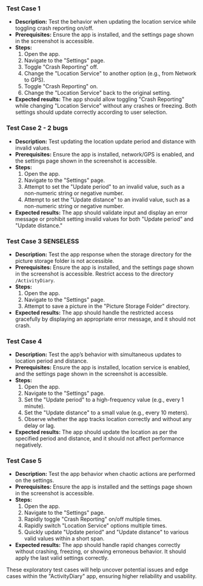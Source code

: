 ### Test Case 1
- **Description:** Test the behavior when updating the location service while toggling crash reporting on/off.
- **Prerequisites:** Ensure the app is installed, and the settings page shown in the screenshot is accessible.
- **Steps:**
  1. Open the app.
  2. Navigate to the "Settings" page.
  3. Toggle "Crash Reporting" off.
  4. Change the "Location Service" to another option (e.g., from Network to GPS).
  5. Toggle "Crash Reporting" on.
  6. Change the "Location Service" back to the original setting.
- **Expected results:** The app should allow toggling "Crash Reporting" while changing "Location Service" without any crashes or freezing. Both settings should update correctly according to user selection.

### Test Case 2 - 2 bugs
- **Description:** Test updating the location update period and distance with invalid values.
- **Prerequisites:** Ensure the app is installed, network/GPS is enabled, and the settings page shown in the screenshot is accessible.
- **Steps:**
  1. Open the app.
  2. Navigate to the "Settings" page.
  3. Attempt to set the "Update period" to an invalid value, such as a non-numeric string or negative number.
  4. Attempt to set the "Update distance" to an invalid value, such as a non-numeric string or negative number.
- **Expected results:** The app should validate input and display an error message or prohibit setting invalid values for both "Update period" and "Update distance."

### Test Case 3 SENSELESS
- **Description:** Test the app response when the storage directory for the picture storage folder is not accessible.
- **Prerequisites:** Ensure the app is installed, and the settings page shown in the screenshot is accessible. Restrict access to the directory `/ActivityDiary`.
- **Steps:**
  1. Open the app.
  2. Navigate to the "Settings" page.
  3. Attempt to save a picture in the "Picture Storage Folder" directory.
- **Expected results:** The app should handle the restricted access gracefully by displaying an appropriate error message, and it should not crash.

### Test Case 4
- **Description:** Test the app’s behavior with simultaneous updates to location period and distance.
- **Prerequisites:** Ensure the app is installed, location service is enabled, and the settings page shown in the screenshot is accessible.
- **Steps:**
  1. Open the app.
  2. Navigate to the "Settings" page.
  3. Set the "Update period" to a high-frequency value (e.g., every 1 minute).
  4. Set the "Update distance" to a small value (e.g., every 10 meters).
  5. Observe whether the app tracks location correctly and without any delay or lag.
- **Expected results:** The app should update the location as per the specified period and distance, and it should not affect performance negatively.

### Test Case 5
- **Description:** Test the app behavior when chaotic actions are performed on the settings.
- **Prerequisites:** Ensure the app is installed and the settings page shown in the screenshot is accessible.
- **Steps:**
  1. Open the app.
  2. Navigate to the "Settings" page.
  3. Rapidly toggle "Crash Reporting" on/off multiple times.
  4. Rapidly switch "Location Service" options multiple times.
  5. Quickly update "Update period" and "Update distance" to various valid values within a short span.
- **Expected results:** The app should handle rapid changes correctly without crashing, freezing, or showing erroneous behavior. It should apply the last valid settings correctly.

These exploratory test cases will help uncover potential issues and edge cases within the "ActivityDiary" app, ensuring higher reliability and usability.